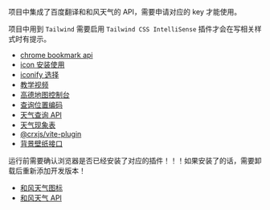 项目中集成了百度翻译和和风天气的 API，需要申请对应的 key 才能使用。

项目中用到 `Tailwind` 需要启用 `Tailwind CSS IntelliSense` 插件才会在写相关样式时有提示。

- [chrome bookmark api](https://developer.chrome.com/docs/extensions/reference/bookmarks/)
- [icon 安装使用](https://github.com/unplugin/unplugin-icons)
- [iconify 选择](https://icon-sets.iconify.design/)
- [教学视频](https://www.youtube.com/watch?v=JyLSNzJfPsI)
- [高德地图控制台](https://console.amap.com/dev/key/app)
- [查询位置编码](https://lbs.amap.com/api/webservice/guide/api/georegeo)
- [天气查询 API](https://lbs.amap.com/api/webservice/guide/api/weatherinfo)
- [天气现象表](https://lbs.amap.com/api/webservice/guide/tools/weather-code/)
- [@crxjs/vite-plugin](https://crxjs.dev/vite-plugin/)
- [背景壁纸接口](https://github.com/xCss/bing)

运行前需要确认浏览器是否已经安装了对应的插件！！！如果安装了的话，需要卸载后重新添加开发版本！


- [和风天气图标](https://icons.qweather.com/usage/)
- [和风天气 API](https://dev.qweather.com/docs/api/weather/weather-daily-forecast/)

